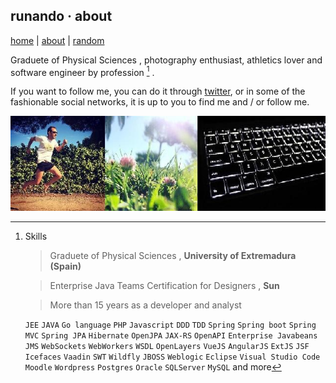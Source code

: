 ## runando · about
[home](https://runando.github.io/www/) | [about](https://runando.github.io/www/about/) | [random](https://runando.github.io/www/random.html)

Graduete of Physical Sciences , photography enthusiast, athletics lover and software engineer by profession [^1] .

If you want to follow me, you can do it through [twitter](https://twitter.com/runando), or in some of the fashionable social networks, it is up to you to find me and / or follow me.

![runando](https://github.com/runando/www/blob/master/about/ZZdP4ZHKS6qelIwvEcq1__647e33_2.jpg?raw=true)

[^1]: Skills
    
    >Graduete of Physical Sciences , **University of Extremadura (Spain)**
    
    >Enterprise Java Teams Certification for Designers , **Sun**
    
    >More than 15 years as a developer and analyst 
    
    ```JEE``` ```JAVA``` ```Go language``` ```PHP``` ```Javascript``` ```DDD``` ```TDD``` ```Spring``` ```Spring boot``` ```Spring MVC``` ```Spring JPA``` ```Hibernate``` ```OpenJPA``` ```JAX-RS``` ```OpenAPI``` ```Enterprise Javabeans``` ```JMS``` ```WebSockets``` ```WebWorkers``` ```WSDL``` ```OpenLayers``` ```VueJS``` ```AngularJS``` ```ExtJS``` ```JSF``` ```Icefaces``` ```Vaadin``` ```SWT``` ```Wildfly``` ```JBOSS``` ```Weblogic``` ```Eclipse``` ```Visual Studio Code``` ```Moodle``` ```Wordpress``` ```Postgres``` ```Oracle``` ```SQLServer``` ```MySQL``` and more

